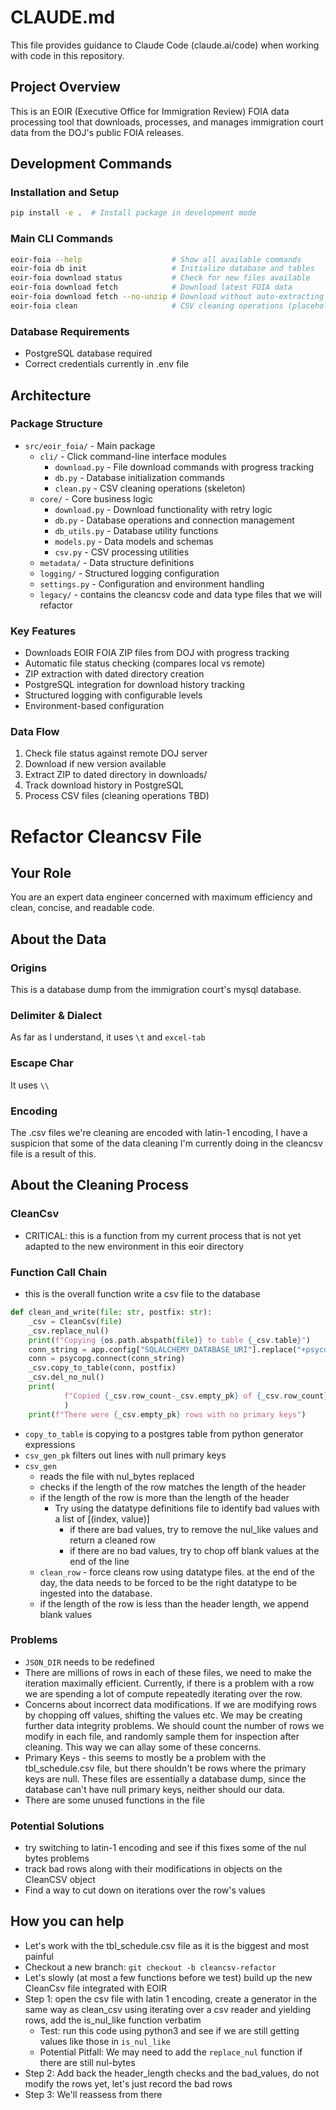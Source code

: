 # CLAUDE.md

This file provides guidance to Claude Code (claude.ai/code) when working with code in this repository.

## Project Overview

This is an EOIR (Executive Office for Immigration Review) FOIA data processing tool that downloads, processes, and manages immigration court data from the DOJ's public FOIA releases.

## Development Commands

### Installation and Setup
```bash
pip install -e .  # Install package in development mode
```

### Main CLI Commands
```bash
eoir-foia --help                    # Show all available commands
eoir-foia db init                   # Initialize database and tables
eoir-foia download status           # Check for new files available
eoir-foia download fetch            # Download latest FOIA data
eoir-foia download fetch --no-unzip # Download without auto-extracting
eoir-foia clean                     # CSV cleaning operations (placeholder)
```

### Database Requirements
- PostgreSQL database required
- Correct credentials currently in .env file

## Architecture

### Package Structure
- `src/eoir_foia/` - Main package
  - `cli/` - Click command-line interface modules
    - `download.py` - File download commands with progress tracking
    - `db.py` - Database initialization commands
    - `clean.py` - CSV cleaning operations (skeleton)
  - `core/` - Core business logic
    - `download.py` - Download functionality with retry logic
    - `db.py` - Database operations and connection management
    - `db_utils.py` - Database utility functions
    - `models.py` - Data models and schemas
    - `csv.py` - CSV processing utilities
  - `metadata/` - Data structure definitions
  - `logging/` - Structured logging configuration
  - `settings.py` - Configuration and environment handling
  - `legacy/` - contains the cleancsv code and data type files that we will refactor

### Key Features
- Downloads EOIR FOIA ZIP files from DOJ with progress tracking
- Automatic file status checking (compares local vs remote)
- ZIP extraction with dated directory creation
- PostgreSQL integration for download history tracking
- Structured logging with configurable levels
- Environment-based configuration

### Data Flow
1. Check file status against remote DOJ server
2. Download if new version available
3. Extract ZIP to dated directory in downloads/
4. Track download history in PostgreSQL
5. Process CSV files (cleaning operations TBD)

# Refactor Cleancsv File
## Your Role
You are an expert data engineer concerned with maximum efficiency and clean, concise, and readable code. 

## About the Data
### Origins
This is a database dump from the immigration court's mysql database.

### Delimiter & Dialect
As far as I understand, it uses `\t` and `excel-tab`

### Escape Char
It uses `\\`

### Encoding
The .csv files we're cleaning are encoded with latin-1 encoding, I have a suspicion that some of the data cleaning I'm currently doing in the cleancsv file is a result of this. 

## About the Cleaning Process

### CleanCsv
* CRITICAL: this is a function from my current process that is not yet adapted to the new environment in this eoir directory

### Function Call Chain
* this is the overall function write a csv file to the database
```py
def clean_and_write(file: str, postfix: str):
    _csv = CleanCsv(file)
    _csv.replace_nul()
    print(f"Copying {os.path.abspath(file)} to table {_csv.table}")
    conn_string = app.config["SQLALCHEMY_DATABASE_URI"].replace("+psycopg", "")
    conn = psycopg.connect(conn_string)
    _csv.copy_to_table(conn, postfix)
    _csv.del_no_nul()
    print(
            f"Copied {_csv.row_count-_csv.empty_pk} of {_csv.row_count} rows to {_csv.table}"
            )
    print(f"There were {_csv.empty_pk} rows with no primary keys")
```

* `copy_to_table` is copying to a postgres table from python generator expressions
* `csv_gen_pk`  filters out lines with null primary keys
* `csv_gen`
  * reads the file with nul_bytes replaced
  * checks if the length of the row matches the length of the header
  * if the length of the row is more than the length of the header
    * Try using the datatype definitions file to identify bad values with a list of [(index, value)]
      * if there are bad values, try to remove the nul_like values and return a cleaned row
      * if there are no bad values, try to chop off blank values at the end of the line
  * `clean_row` - force cleans row using datatype files. at the end of the day, the data needs to be forced to be the right datatype to be ingested into the database.
  * if the length of the row is less than the header length, we append blank values

### Problems
* `JSON_DIR` needs to be redefined
* There are millions of rows in each of these files, we need to make the iteration maximally efficient. Currently, if there is a problem with a row we are spending a lot of compute repeatedly iterating over the row.
* Concerns about incorrect data modifications. If we are modifying rows by chopping off values, shifting the values etc. We may be creating further data integrity problems. We should count the number of rows we modify in each file, and randomly sample them for inspection after cleaning. This way we can allay some of these concerns.
* Primary Keys - this seems to mostly be a problem with the tbl_schedule.csv file, but there shouldn't be rows where the primary keys are null. These files are essentially a database dump, since the database can't have null primary keys, neither should our data. 
* There are some unused functions in the file

### Potential Solutions
* try switching to latin-1 encoding and see if this fixes some of the nul bytes problems
* track bad rows along with their modifications in objects on the CleanCSV object 
* Find a way to cut down on iterations over the row's values 

## How you can help
* Let's work with the tbl_schedule.csv file as it is the biggest and most painful
* Checkout a new branch: `git checkout -b cleancsv-refactor`
* Let's slowly (at most a few functions before we test) build up the new CleanCsv file integrated with EOIR
* Step 1: open the csv file with latin 1 encoding, create a generator in the same way as clean_csv using iterating over a csv reader and yielding rows, add the is_nul_like function verbatim
  * Test: run this code using python3 and see if we are still getting values like those in `is_nul_like`
  * Potential Pitfall: We may need to add the `replace_nul` function if there are still nul-bytes
* Step 2: Add back the header_length checks and the bad_values, do not modify the rows yet, let's just record the bad rows
* Step 3: We'll reassess from there


